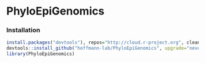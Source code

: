 # PhyloEpiGenomics

### Installation

```R
install.packages("devtools"), repos="http://cloud.r-project.org", clean=T)
devtools::install_github("hoffmann-lab/PhyloEpiGenomics", upgrade="never", force=T, clean=T)
library(PhyloEpiGenomics)
``` 
